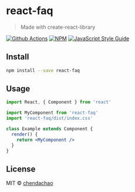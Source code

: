 # react-faq

> Made with create-react-library


[![Github Actions](https://github.com/chendachao/react-faq/workflows/Github%20Actions/badge.svg)](https://github.com/chendachao/react-faq/actions)
[![NPM](https://img.shields.io/npm/v/react-faq.svg)](https://www.npmjs.com/package/react-faq) [![JavaScript Style Guide](https://img.shields.io/badge/code_style-standard-brightgreen.svg)](https://standardjs.com)

## Install

```bash
npm install --save react-faq
```

## Usage

```jsx
import React, { Component } from 'react'

import MyComponent from 'react-faq'
import 'react-faq/dist/index.css'

class Example extends Component {
  render() {
    return <MyComponent />
  }
}
```

## License

MIT © [chendachao](https://github.com/chendachao)
